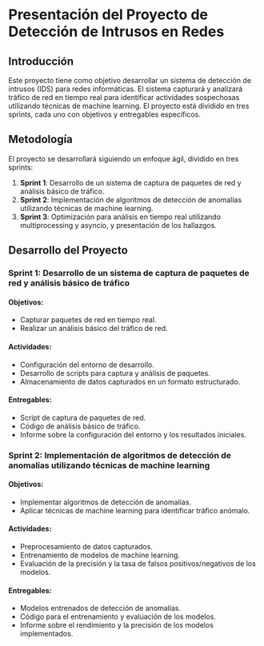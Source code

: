 # Presentación del Proyecto de Detección de Intrusos en Redes

## Introducción

Este proyecto tiene como objetivo desarrollar un sistema de detección de intrusos (IDS) para redes informáticas. El sistema capturará y analizará tráfico de red en tiempo real para identificar actividades sospechosas utilizando técnicas de machine learning. El proyecto está dividido en tres sprints, cada uno con objetivos y entregables específicos.

## Metodología

El proyecto se desarrollará siguiendo un enfoque ágil, dividido en tres sprints:

1. **Sprint 1**: Desarrollo de un sistema de captura de paquetes de red y análisis básico de tráfico.
2. **Sprint 2**: Implementación de algoritmos de detección de anomalías utilizando técnicas de machine learning.
3. **Sprint 3**: Optimización para análisis en tiempo real utilizando multiprocessing y asyncio, y presentación de los hallazgos.

## Desarrollo del Proyecto

### Sprint 1: Desarrollo de un sistema de captura de paquetes de red y análisis básico de tráfico

#### Objetivos:
- Capturar paquetes de red en tiempo real.
- Realizar un análisis básico del tráfico de red.

#### Actividades:
- Configuración del entorno de desarrollo.
- Desarrollo de scripts para captura y análisis de paquetes.
- Almacenamiento de datos capturados en un formato estructurado.

#### Entregables:
- Script de captura de paquetes de red.
- Código de análisis básico de tráfico.
- Informe sobre la configuración del entorno y los resultados iniciales.

### Sprint 2: Implementación de algoritmos de detección de anomalías utilizando técnicas de machine learning

#### Objetivos:
- Implementar algoritmos de detección de anomalías.
- Aplicar técnicas de machine learning para identificar tráfico anómalo.

#### Actividades:
- Preprocesamiento de datos capturados.
- Entrenamiento de modelos de machine learning.
- Evaluación de la precisión y la tasa de falsos positivos/negativos de los modelos.

#### Entregables:
- Modelos entrenados de detección de anomalías.
- Código para el entrenamiento y evaluación de los modelos.
- Informe sobre el rendimiento y la precisión de los modelos implementados.
